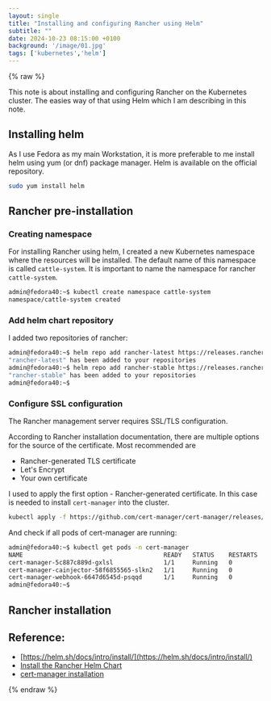 ```yaml
---
layout: single
title: "Installing and configuring Rancher using Helm"
subtitle: ""
date: 2024-10-23 08:15:00 +0100
background: '/image/01.jpg'
tags: ['kubernetes','helm']
---
```


{% raw %}


This note is about installing and configuring Rancher on the Kubernetes cluster. The easies way of that using Helm which I am describing in this note. 


## Installing helm

As I use Fedora as my main Workstation, it is more preferable to me install helm using yum (or dnf) package manager. Helm is available on the official repository.

````bash
sudo yum install helm
````

## Rancher pre-installation 

### Creating namespace
For installing Rancher using helm, I created a new Kubernetes namespace where the resources will be installed. The default name of this namespace is called ``cattle-system``. It is important to name the namespace for rancher ``cattle-system``.

````bash
admin@fedora40:~$ kubectl create namespace cattle-system
namespace/cattle-system created
````

### Add helm chart repository 

I added two repositories of rancher:

````bash
admin@fedora40:~$ helm repo add rancher-latest https://releases.rancher.com/server-charts/latest
"rancher-latest" has been added to your repositories
admin@fedora40:~$ helm repo add rancher-stable https://releases.rancher.com/server-charts/stable
"rancher-stable" has been added to your repositories
admin@fedora40:~$ 
````

### Configure SSL configuration

The Rancher management server requires SSL/TLS configuration.

According to Rancher installation documentation, there are multiple options for the source of the certificate. Most recommended are 
- Rancher-generated TLS certificate
- Let's Encrypt
- Your own certificate

I used to apply the first option - Rancher-generated certificate. In this case is needed to install ``cert-manager`` into the cluster.



````bash
kubectl apply -f https://github.com/cert-manager/cert-manager/releases/download/v1.16.1/cert-manager.yaml
````

And check if all pods of cert-manager are running:

````bash
admin@fedora40:~$ kubectl get pods -n cert-manager
NAME                                       READY   STATUS    RESTARTS   AGE
cert-manager-5c887c889d-gxlsl              1/1     Running   0          5m4s
cert-manager-cainjector-58f6855565-slkn2   1/1     Running   0          5m4s
cert-manager-webhook-6647d6545d-psqqd      1/1     Running   0          5m4s
admin@fedora40:~$ 
````

## Rancher installation




## Reference:

- [https://helm.sh/docs/intro/install/](https://helm.sh/docs/intro/install/)
- [Install the Rancher Helm Chart](https://ranchermanager.docs.rancher.com/getting-started/installation-and-upgrade/install-upgrade-on-a-kubernetes-cluster#install-the-rancher-helm-chart)
- [cert-manager installation](https://cert-manager.io/docs/installation/)

{% endraw %}

